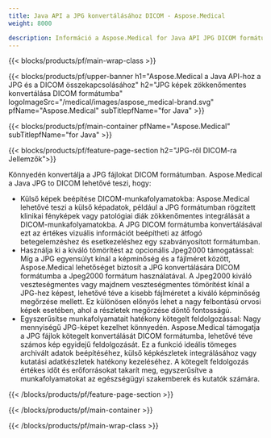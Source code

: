 ```yaml
---
title: Java API a JPG konvertálásához DICOM - Aspose.Medical
weight: 8000

description: Információ a Aspose.Medical for Java API JPG DICOM formátumba konvertálásához
---
```


{{< blocks/products/pf/main-wrap-class >}}

{{< blocks/products/pf/upper-banner h1="Aspose.Medical a Java API-hoz a JPG és a DICOM összekapcsolásához" h2="JPG képek zökkenőmentes konvertálása DICOM formátumba" logoImageSrc="/medical/images/aspose_medical-brand.svg" pfName="Aspose.Medical" subTitlepfName="for Java" >}}

{{< blocks/products/pf/main-container pfName="Aspose.Medical" subTitlepfName="for Java" >}}

{{< blocks/products/pf/feature-page-section h2="JPG-ről DICOM-ra Jellemzők">}}

<p>Könnyedén konvertálja a JPG fájlokat DICOM formátumban. Aspose.Medical a Java JPG to DICOM lehetővé teszi, hogy:</p>

<ul>
<li>Külső képek beépítése DICOM-munkafolyamatokba: Aspose.Medical lehetővé teszi a külső képadatok, például a JPG formátumban rögzített klinikai fényképek vagy patológiai diák zökkenőmentes integrálását a DICOM-munkafolyamatokba. A JPG DICOM formátumba konvertálásával ezt az értékes vizuális információt beépítheti az átfogó betegelemzéshez és esetkezeléshez egy szabványosított formátumban.</li>
<li>Használja ki a kiváló tömörítést az opcionális Jpeg2000 támogatással: Míg a JPG egyensúlyt kínál a képminőség és a fájlméret között, Aspose.Medical lehetőséget biztosít a JPG konvertálására DICOM formátumba a Jpeg2000 formátum használatával. A Jpeg2000 kiváló veszteségmentes vagy majdnem veszteségmentes tömörítést kínál a JPG-hez képest, lehetővé téve a kisebb fájlméretet a kiváló képminőség megőrzése mellett. Ez különösen előnyös lehet a nagy felbontású orvosi képek esetében, ahol a részletek megőrzése döntő fontosságú.</li>
<li>Egyszerűsítse munkafolyamatait hatékony kötegelt feldolgozással: Nagy mennyiségű JPG-képet kezelhet könnyedén. Aspose.Medical támogatja a JPG fájlok kötegelt konvertálását DICOM formátumba, lehetővé téve számos kép egyidejű feldolgozását. Ez a funkció ideális tömeges archivált adatok beépítéséhez, külső képkészletek integrálásához vagy kutatási adatkészletek hatékony kezeléséhez. A kötegelt feldolgozás értékes időt és erőforrásokat takarít meg, egyszerűsítve a munkafolyamatokat az egészségügyi szakemberek és kutatók számára.</li>
</ul>

{{< /blocks/products/pf/feature-page-section >}}

{{< /blocks/products/pf/main-container >}}

{{< /blocks/products/pf/main-wrap-class >}}
